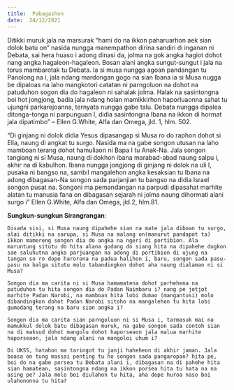 ```yaml
---
title:  Pabagashon
date:  24/12/2021
---
```


Ditikki muruk jala na marsurak “hami do na ikkon paharuarhon aek sian dolok batu on” nasida nungga manempathon dirina sandiri di inganan ni Debata, sai hera huaso i adong dinasi da, jolma na gok angka hagiot dohot nang angka hagaleon-hagaleon. Bosan alani angka sungut-sungut i jala na torus mambarotak tu Debata. Ia si musa nungga agoan pandangan tu Panolong na i, jala ndang mardongan gogo na sian Ibana ia si Musa nugga be dipaloas na laho mangkotori catatan ni parngoluon na dohot na patuduhon sogon dia do hagaleon ni sahalak jolma. Halak na sasintongna boi hot jongjong, badia jala ndang holan mamikkirhon haporluaonna sahat tu ujungni parkarejoanna, ternyata nungga gabe talu. Debata nungga dipalea ditonga-tonga ni parpunguan I, didia sasintongna Ibana na ikkon di hormat jala dipatimbo” – Ellen G.White, Alfa dan Omega, jld. 1, hlm. 502.

“Di ginjang ni dolok didia Yesus dipasangap si Musa ro do raphon dohot si Elia, naung di angkat tu surgo. Nasida ma na gabe songon utusan na laho mamboan terang dohot hamuliaon ni Bapa I tu Anak-Na. Jala songon tangiang ni si Musa, naung di dokhon ibana marabad-abad naung salpu i, akhir na di kabulhon. Ibana nungga jongjong di ginjang ni dolok na uli I, pusaka ni bangso na, sambil mangalehon angka kesaksian tu Ibana na adong dibagasan-Na songon sada parjanjian tu bangso na didia Israel songon pusat na. Songoni ma pemandangan na parpudi dipasahat marhite alatan tu manusia fana on dibagasan sejarah ni jolma naung dihormati alani surgo i” Ellen G.White, Alfa dan Omega, jld.2, hlm.81.

**Sungkun-sungkun Sirangrangan**:

`Disada sisi, si Musa naung dipahehe sian na mate jala diboan tu surgo, alai ditikki na sarupa, si Musa na malang on(manurut pandapot ta) ikkon mamereng songon dia do angka na ngeri di portibion. Ala maruntung situtu do hita alana godang do siang hita na dipahehe dugkon sae saluhutna angka parjuangan na adong di portibion di ujung na tangan so ro dope harorona na padua halihon i, baru, songon sada pasu-pasu na balga situtu molo tabandingkon dohot aha naung dialaman ni si Musa?`

`Songon dia ma carita ni si Musa hamamatena dohot parhehena na patuduhon tu hita songon dia do Padan Naimbaru i? nang pe jotjot marhite Padan Narobi, na mamboan hita lobi dumao (mangantusi) molo dibandingkon dohot Padan Narobi sitoho na mangalehon tu hita lobi gumodang terang na baru sian angka i?`

`Songon dia ma carita sian parngoluon ni si Musa i, tarmasuk mai na mamukkul dolok batu dibagasan muruk, na gabe songon sada contoh sian na di maksud dohot mangolu dohot haporseaon jala malua marhite haporseaon, jala ndang alani na mangoloi uhum i?`

`Di UKSS, hatahon ma taringot tu janji haheheon di akhir jaman. Jala boasa on tung massai penting tu ho songon sada pangaropan? hita pe, boi do na gabe porsea tu Debata alani i, dibagasan na di pahehe hita sian hamatean, sasintongna ndang na ikkon porsea hita tu hata na na asing pe? Jala molo boi diulahon tu hita, aha dope huroa naso boi ulahononna tu hita?`